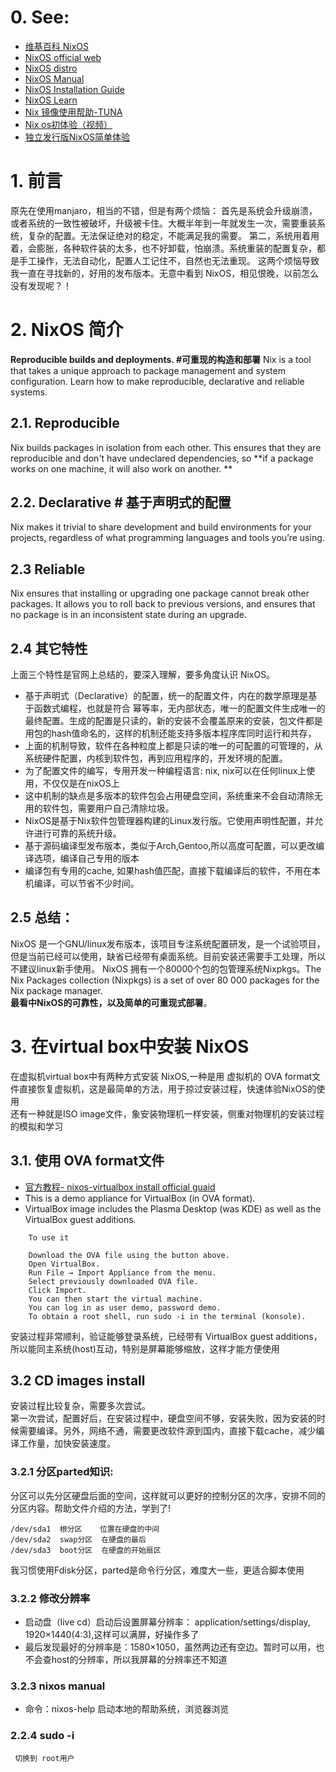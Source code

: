 # 0. See:
- [维基百科 NixOS](https://en.wikipedia.org/wiki/NixOS)
- [NixOS official web](https://nixos.org/)
- [NixOS distro](https://distrowatch.com/table.php?distribution=nixos)
- [NixOS Manual](https://nixos.org/manual/nixos/stable/index.html#preface)
- [NixOS Installation Guide](https://nixos.wiki/wiki/NixOS_Installation_Guide#Making_the_installation_media)
- [NixOS Learn](https://nixos.org/learn.html)
- [Nix 镜像使用帮助-TUNA](https://mirrors.tuna.tsinghua.edu.cn/help/nix/)
- [Nix os初体验（视频）](https://www.bilibili.com/video/BV1kt411v7fZ/)
- [独立发行版NixOS简单体验](https://www.bilibili.com/video/BV1nf4y1b7H7/?spm_id_from=333.788.recommend_more_video.2)


# 1. 前言
  原先在使用manjaro，相当的不错，但是有两个烦恼：
  首先是系统会升级崩溃，或者系统的一致性被破坏，升级被卡住。大概半年到一年就发生一次，需要重装系统，复杂的配置。无法保证绝对的稳定，不能满足我的需要。
  第二，系统用着用着，会膨胀，各种软件装的太多，也不好卸载，怕崩溃。系统重装的配置复杂，都是手工操作，无法自动化，配置人工记住不，自然也无法重现。
  这两个烦恼导致我一直在寻找新的，好用的发布版本。无意中看到 NixOS，相见恨晚，以前怎么没有发现呢？！


# 2. NixOS 简介
   **Reproducible builds and deployments. #可重现的构造和部署**
   Nix is a tool that takes a unique approach to package management and system configuration. Learn how to make reproducible, declarative and reliable systems. 
   
## 2.1. Reproducible
Nix builds packages in isolation from each other. This ensures that they are reproducible and don't have undeclared dependencies, so **if a package works on one machine, it will also work on another. **
    
## 2.2. Declarative # 基于声明式的配置
  Nix makes it trivial to share development and build environments for your projects, regardless of what programming languages and tools you’re using.
  
## 2.3 Reliable
Nix ensures that installing or upgrading one package cannot break other packages. It allows you to roll back to previous versions, and ensures that no package is in an inconsistent state during an upgrade. 

## 2.4 其它特性
  上面三个特性是官网上总结的，要深入理解，要多角度认识 NixOS。
  - 基于声明式（Declarative）的配置，统一的配置文件，内在的数学原理是基于函数式编程，也就是符合 幂等率，无内部状态，唯一的配置文件生成唯一的最终配置。生成的配置是只读的，新的安装不会覆盖原来的安装，包文件都是用包的hash值命名的，这样的机制还能支持多版本程序库同时运行和共存，
  - 上面的机制导致，软件在各种粒度上都是只读的唯一的可配置的可管理的，从系统硬件配置，内核到软件包，再到应用程序的，开发环境的配置。
  - 为了配置文件的编写，专用开发一种编程语言: nix, nix可以在任何linux上使用，不仅仅是在nixOS上
  - 这中机制的缺点是多版本的软件包会占用硬盘空间，系统重来不会自动清除无用的软件包，需要用户自己清除垃圾。
  - NixOS是基于Nix软件包管理器构建的Linux发行版。它使用声明性配置，并允许进行可靠的系统升级。
  - 基于源码编译型发布版本，类似于Arch,Gentoo,所以高度可配置，可以更改编译选项，编译自己专用的版本
  - 编译包有专用的cache, 如果hash值匹配，直接下载编译后的软件，不用在本机编译，可以节省不少时间。
  

## 2.5 总结：
 NixOS 是一个GNU/linux发布版本，该项目专注系统配置研发，是一个试验项目，但是当前已经可以使用，缺省已经带有桌面系统。目前安装还需要手工处理，所以不建议linux新手使用。
 NixOS 拥有一个80000个包的包管理系统Nixpkgs。The Nix Packages collection (Nixpkgs) is a set of over 80 000 packages for the Nix package manager.   
 **最看中NixOS的可靠性，以及简单的可重现式部署**。
 
 
# 3. 在virtual box中安装 NixOS
在虚拟机virtual box中有两种方式安装 NixOS,一种是用 虚拟机的 OVA format文件直接恢复虚拟机，这是最简单的方法，用于掠过安装过程，快速体验NixOS的使用   
还有一种就是ISO image文件，象安装物理机一样安装，侧重对物理机的安装过程的模拟和学习
    
## 3.1. 使用 OVA format文件

- [官方教程- nixos-virtualbox install official guaid](https://nixos.org/download.html#nixos-virtualbox)
- This is a demo appliance for VirtualBox (in OVA format). 
- VirtualBox image includes the Plasma Desktop (was KDE) as well as the VirtualBox guest additions.

```
    To use it

    Download the OVA file using the button above.
    Open VirtualBox.
    Run File → Import Appliance from the menu.
    Select previously downloaded OVA file.
    Click Import.
    You can then start the virtual machine.
    You can log in as user demo, password demo.
    To obtain a root shell, run sudo -i in the terminal (konsole).
```

安装过程非常顺利，验证能够登录系统，已经带有 VirtualBox guest additions，所以能同主系统(host)互动，特别是屏幕能够缩放，这样才能方便使用  
    
   
## 3.2 CD images install
  安装过程比较复杂，需要多次尝试。    
  第一次尝试，配置好后，在安装过程中，硬盘空间不够，安装失败，因为安装的时候需要编译。另外，网络不通，需要更改软件源到国内，直接下载cache，减少编译工作量，加快安装速度。  

### 3.2.1 分区parted知识:
  分区可以先分区硬盘后面的空间，这样就可以更好的控制分区的次序，安排不同的分区内容。帮助文件介绍的方法，学到了!
  ```
  /dev/sda1  根分区    位置在硬盘的中间
  /dev/sda2  swap分区  在硬盘的最后
  /dev/sda3  boot分区  在硬盘的开始扇区
  ```
  我习惯使用Fdisk分区，parted是命令行分区，难度大一些，更适合脚本使用  
  
### 3.2.2 修改分辨率
 - 启动盘（live cd）启动后设置屏幕分辨率： application/settings/display, 1920×1440(4:3),这样可以满屏，好操作多了
 - 最后发现最好的分辨率是：1580×1050，虽然两边还有空边。暂时可以用，也不会查host的分辨率，所以我屏幕的分辨率还不知道

### 3.2.3 nixos manual
 - 命令：nixos-help 启动本地的帮助系统，浏览器浏览

### 2.2.4 sudo -i 
     切换到 root用户
   
   
   
 
 
